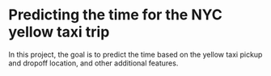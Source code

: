 # Predicting the time for the NYC yellow taxi trip

In this project, the goal is to predict the time based on the yellow taxi pickup and dropoff location, and other additional features.